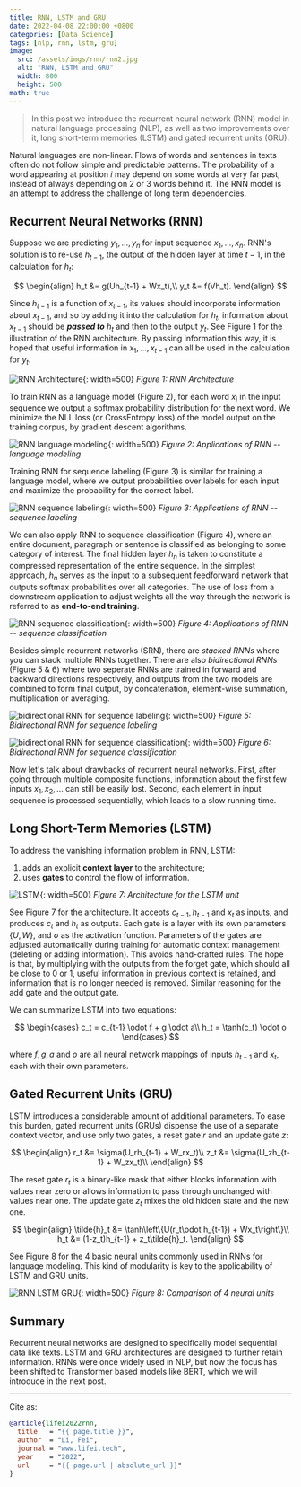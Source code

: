 ```yaml
---
title: RNN, LSTM and GRU
date: 2022-04-08 22:00:00 +0800
categories: [Data Science]
tags: [nlp, rnn, lstm, gru]
image:
  src: /assets/imgs/rnn/rnn2.jpg
  alt: "RNN, LSTM and GRU"
  width: 800
  height: 500
math: true
---
```


> In this post we introduce the recurrent neural network (RNN) model in natural language processing (NLP), as well as two improvements over it, long short-term memories (LSTM) and gated recurrent units (GRU).

Natural languages are non-linear. Flows of words and sentences in texts often do not follow simple and predictable patterns. The probability of a word appearing at position $i$ may depend on some words at very far past, instead of always depending on 2 or 3 words behind it. The RNN model is an attempt to address the challenge of long term dependencies.

## Recurrent Neural Networks (RNN)
Suppose we are predicting $y_1,\ldots,y_n$ for input sequence $x_1,\ldots,x_n$. RNN's solution is to re-use $h_{t-1}$, the output of the hidden layer at time $t-1$, in the calculation for $h_t$:

$$
\begin{align}
h_t &= g(Uh_{t-1} + Wx_t),\\
y_t &= f(Vh_t).
\end{align}
$$

Since $h_{t-1}$ is a function of $x_{t-1}$, its values should incorporate information about $x_{t-1}$, and so by adding it into the calculation for $h_t$, information about $x_{t-1}$ should be ***passed to*** $h_t$ and then to the output $y_t$. See Figure 1 for the illustration of the RNN architecture. By passing information this way, it is hoped that useful information in $x_1,\ldots,x_{t-1}$ can all be used in the calculation for $y_t$. 

![RNN Architecture](/assets/imgs/rnn/rnn.png){: width=500}
_Figure 1: RNN Architecture_

To train RNN as a language model (Figure 2), for each word $x_i$ in the input sequence we output a softmax probability distribution for the next word. We minimize the NLL loss (or CrossEntropy loss) of the model output on the training corpus, by gradient descent algorithms.

![RNN language modeling](/assets/imgs/rnn/rnn-lm.png){: width=500}
_Figure 2: Applications of RNN -- language modeling_

Training RNN for sequence labeling (Figure 3) is similar for training a language model, where we output probabilities over labels for each input and maximize the probability for the correct label.

![RNN sequence labeling](/assets/imgs/rnn/rnn-c.png){: width=500}
_Figure 3: Applications of RNN -- sequence labeling_

We can also apply RNN to sequence classification (Figure 4), where an entire document, paragraph or sentence is classified as belonging to some category of interest. The final hidden layer $h_n$ is taken to constitute a compressed representation of the entire sequence. In the simplest approach, $h_n$ serves as the input to a subsequent feedforward network that outputs softmax probabilities over all categories. The use of loss from a downstream application to adjust weights all the way through the network is referred to as **end-to-end training**.

![RNN sequence classification](/assets/imgs/rnn/rnn-sc.png){: width=500}
_Figure 4: Applications of RNN -- sequence classification_

Besides simple recurrent networks (SRN), there are *stacked RNNs* where you can stack multiple RNNs together. There are also *bidirectional RNNs* (Figure 5 & 6) where two seperate RNNs are trained in forward and backward directions respectively, and outputs from the two models are combined to form final output, by concatenation, element-wise summation, multiplication or averaging.

![bidirectional RNN for sequence labeling](/assets/imgs/rnn/bi-rnn-1.png){: width=500}
_Figure 5: Bidirectional RNN for sequence labeling_

![bidirectional RNN for sequence classification](/assets/imgs/rnn/bi-rnn-2.png){: width=500}
_Figure 6: Bidirectional RNN for sequence classification_

Now let's talk about drawbacks of recurrent neural networks. First, after going through multiple composite functions, information about the first few inputs $x_1,x_2,\ldots$ can still be easily lost. Second, each element in input sequence is processed sequentially, which leads to a slow running time.

## Long Short-Term Memories (LSTM)
To address the vanishing information problem in RNN, LSTM:

1. adds an explicit **context layer** to the architecture;
2. uses **gates** to control the flow of information.

![LSTM](/assets/imgs/rnn/lstm.png){: width=500}
_Figure 7: Architecture for the LSTM unit_

See Figure 7 for the architecture. It accepts $c_{t-1},h_{t-1}$ and $x_t$ as inputs, and produces $c_t$ and $h_t$ as outputs. Each gate is a layer with its own parameters $\{U, W\}$, and $\sigma$ as the activation function. Parameters of the gates are adjusted automatically during training for automatic context management (deleting or adding information). This avoids hand-crafted rules. The hope is that, by multiplying with the outputs from the forget gate, which should all be close to $0$ or $1$, useful information in previous context is retained, and information that is no longer needed is removed. Similar reasoning for the add gate and the output gate. 

We can summarize LSTM into two equations:

$$
\begin{cases}
c_t = c_{t-1} \odot f + g \odot a\\
h_t = \tanh(c_t) \odot o
\end{cases}
$$

where $f, g, a$ and $o$ are all neural network mappings of inputs $h_{t-1}$ and $x_t$, each with their own parameters.

## Gated Recurrent Units (GRU)
LSTM introduces a considerable amount of additional parameters. To ease this burden, gated recurrent units (GRUs) dispense the use of a separate context vector, and use only two gates, a reset gate $r$ and an update gate $z$:

$$
\begin{align}
r_t &= \sigma(U_rh_{t-1} + W_rx_t)\\
z_t &= \sigma(U_zh_{t-1} + W_zx_t)\\
\end{align}
$$

The reset gate $r_t$ is a binary-like mask that either blocks information with values near zero or allows information to pass through unchanged with values near one. The update gate $z_t$ mixes the old hidden state and the new one.

$$
\begin{align}
\tilde{h}_t &= \tanh\left\{U(r_t\odot h_{t-1}) + Wx_t\right\}\\
h_t &= (1-z_t)h_{t-1} + z_t\tilde{h}_t.
\end{align}
$$

See Figure 8 for the 4 basic neural units commonly used in RNNs for language modeling. This kind of modularity is key to the applicability of LSTM and GRU units.

![RNN LSTM GRU](/assets/imgs/rnn/rnn-compare.png){: width=500}
_Figure 8: Comparison of 4 neural units_

## Summary

Recurrent neural networks are designed to specifically model sequential data like texts. LSTM and GRU architectures are designed to further retain information. RNNs were once widely used in NLP, but now the focus has been shifted to Transformer based models like BERT, which we will introduce in the next post.

<hr>
Cite as:

```bibtex
@article{lifei2022rnn,
  title   = "{{ page.title }}",
  author  = "Li, Fei",
  journal = "www.lifei.tech",
  year    = "2022",
  url     = "{{ page.url | absolute_url }}"
}
```
